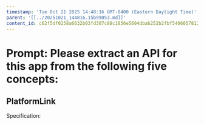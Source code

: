 ```yaml
---
timestamp: 'Tue Oct 21 2025 14:48:16 GMT-0400 (Eastern Daylight Time)'
parent: '[[../20251021_144816.15b99053.md]]'
content_id: c62f5df0258a6632b03fd307c88c1856e5604dbab252b2fbf54060578122e6da
---
```


# Prompt: Please extract an API for this app from the following five concepts:

## PlatformLink

Specification:
